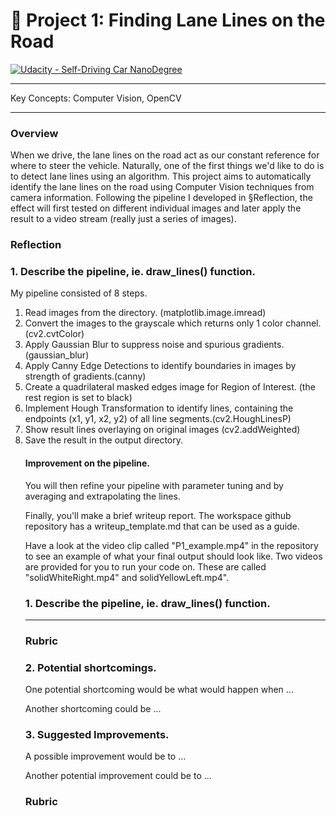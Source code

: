 # :checkered_flag: Project 1: Finding Lane Lines on the Road
[![Udacity - Self-Driving Car NanoDegree](https://s3.amazonaws.com/udacity-sdc/github/shield-carnd.svg)](http://www.udacity.com/drive)
<hr>
Key Concepts: Computer Vision, OpenCV
<hr>

### Overview 

When we drive, the lane lines on the road act as our constant reference for where to steer the vehicle. Naturally, one of the first things we'd like to do is to detect lane lines using an algorithm.
This project aims to automatically identify the lane lines on the road using Computer Vision techniques from camera information. Following the pipeline I developed in §Reflection, the effect will first tested on different individual images and later apply the result to a video stream (really just a series of images).

### Reflection

### 1. Describe the pipeline, ie. draw_lines() function.

My pipeline consisted of 8 steps. 
<ol>
   <li> Read images from the directory. (matplotlib.image.imread)
   <li> Convert the images to the grayscale which returns only 1 color channel. (cv2.cvtColor)
   <li> Apply Gaussian Blur to suppress noise and spurious gradients. (gaussian_blur)
   <li> Apply Canny Edge Detections to identify boundaries in images by strength of gradients.(canny)
   <li> Create a quadrilateral masked edges image for Region of Interest. (the rest region is set to black)
   <li> Implement Hough Transformation to identify lines, containing the endpoints (x1, y1, x2, y2) of all line segments.(cv2.HoughLinesP)
   <li> Show result lines overlaying on original images (cv2.addWeighted)
   <li> Save the result in the output directory.
</ul>

#### Improvement on the pipeline.

You will then refine your pipeline with parameter tuning and by averaging and extrapolating the lines.

Finally, you'll make a brief writeup report. The workspace github repository has a writeup_template.md that can be used as a guide.

Have a look at the video clip called "P1_example.mp4" in the repository to see an example of what your final output should look like. Two videos are provided for you to run your code on. These are called "solidWhiteRight.mp4" and solidYellowLeft.mp4".


### 1. Describe the pipeline, ie. draw_lines() function.

---

### Rubric

### 2. Potential shortcomings.


One potential shortcoming would be what would happen when ... 

Another shortcoming could be ...


### 3. Suggested Improvements.

A possible improvement would be to ...

Another potential improvement could be to ...


### Rubric



